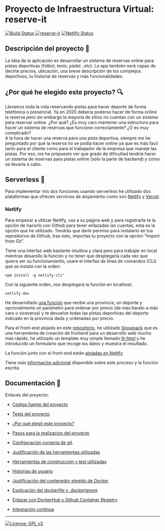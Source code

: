# Proyecto de Infraestructura Virtual: reserve-it
[![Build Status](https://travis-ci.com/sergiocantero8/reserve-it.svg?branch=master)](https://travis-ci.com/sergiocantero8/reserve-it)
[![reserve-it](https://circleci.com/gh/sergiocantero8/reserve-it.svg?style=svg)](https://app.circleci.com/pipelines/github/sergiocantero8/reserve-it)
[![Netlify Status](https://api.netlify.com/api/v1/badges/652295d9-fd25-4ef9-86cd-e8077d424c66/deploy-status)](https://app.netlify.com/sites/compara-precios/deploys)
## Descripción del proyecto :green_book:
La idea de la aplicación es desarrollar un sistema de reservas online para pistas deportivas (fútbol, tenis, pádel...etc). La app también será capaz de decirte precios, ubicación, una breve descripción de los complejos deportivos, tu historial de reservas y más funcionalidades.

## ¿Por qué he elegido este proyecto? :mag:
Llevamos toda la vida reservando pistas para hacer deporte de forma telefónica o presencial. Ya en 2020 debería poderse hacer de forma online la reserva pero sin embargo la mayoría de sitios no cuentan con un sistema para reservar online. ¿Por qué? ¿Es muy caro mantener una estructura para hacer un sistema de reservas que funcione correctamente? ¿O es muy complicado?  
A la hora de hacer una reserva para una pista deportiva, siempre me he preguntado por qué la reserva no se podía hacer online ya que es más facil tanto para el cliente como para el trabajador de la empresa que maneje las pistas. Por eso, me he propuesto ver que grado de dificultad tendría hacer un sistema de reservas para pistas online (sólo la parte de backend) y cómo se llevaría a cabo.

## Serverless :satellite:

Para implementar mis dos funciones usando serverless he utilizado dos plataformas que ofrecen servicios de alojamiento como son [Netlify](https://www.netlify.com/) y [Vercel](https://vercel.com/).

### Netlify
Para empezar a utilizar Netlify, vas a su página web y para registrarte te la opción de hacerlo con Github para tener enlazadas las cuentas, esta es la opción que he utilizado. Tendrás que darle permiso para instalarlo en tus repositorios de Github, tras esto, importas tu proyecto con la opcion "Import from Git".

Tiene una interfaz web bastante intuitiva y clara pero para trabajar en local mientras desarollo la función y no tener que desplegarla cada vez que quiera ver su funcionamiento, usaré el interfaz de línea de comandos (CLI) que se instala con la orden:

```
npm install -g netlify-cli"
```

Con la siguiente orden, nos desplegará la función en localhost.

```
netlify dev
```

He desarrollado [una función](https://github.com/sergiocantero8/reserve-it/blob/master/functions/precio.js) que recibe una provincia, un deporte y opcionalmente un parámetro para ordenar por precio (de más barato a más caro o viceversa) y te devuelve todas las pistas deportivas del deporte indicado en la provincia dada y ordenadas por precio.

Para el front-end alojado en este [repositorio](https://github.com/sergiocantero8/reserve-it/tree/master/front-end), he utilizado [Snowpack](https://www.snowpack.dev/) que es una herramienta de creación de frontend para un desarrollo web mucho más rápido, he utilizado un template muy simple llamado [lit-html](https://lit-html.polymer-project.org/) y he introducido un formulario que recoge los datos y muestra el resultado.

La función junto con el front-end están [alojadas en Netlify](https://compara-precios.netlify.app/)

Tiene más [información adicional](https://github.com/sergiocantero8/reserve-it/blob/master/docs/git_config.md) disponible sobre este proceso y la función escrita.

## Documentación :page_facing_up:

Enlaces del proyecto: 

+ [Código fuente del proyecto](https://github.com/sergiocantero8/ReserveIt-API/blob/master/src)

+ [Tests del proyecto](https://github.com/sergiocantero8/ReserveIt-API/tree/master/test)

+ [¿Por qué elegir este proyecto?](https://github.com/sergiocantero8/ReserveIt-API/blob/master/docs/eleccion_proyecto.md)

+ [Pasos para la realizacion del proyecto](https://github.com/sergiocantero8/ReserveIt-API/blob/master/docs/pasos.md)

+ [Configuración correcta de git](https://github.com/sergiocantero8/ReserveIt-API/blob/master/docs/git_config.md).

+ [Justificación de las herramientas utilizadas](https://github.com/sergiocantero8/ReserveIt-API/blob/master/docs/herramientas.md).

+ [Herramientas de construcción y test utilizadas](https://github.com/sergiocantero8/ReserveIt-API/blob/master/docs/herramientas_test.md)

+ [Historias de usuario](https://github.com/sergiocantero8/reserve-it/blob/master/docs/herramientas_test.md)

+ [Justificación del contenedor elegido de Docker](https://github.com/sergiocantero8/reserve-it/blob/master/docs/justificacion_docker.md)

+ [Explicación del dockerfile y .dockerignore](https://github.com/sergiocantero8/reserve-it/blob/master/docs/explicacion_dockerfile.md)

+ [Enlazar con DockerHub y Github Container Registry](https://github.com/sergiocantero8/reserve-it/blob/master/docs/dockerhub_y_gcr.md)

+ [Integración continua](https://github.com/sergiocantero8/reserve-it/blob/master/docs/integracion_continua.md)




---
[![License: GPL v3](https://img.shields.io/badge/License-GPLv3-blue.svg)](https://www.gnu.org/licenses/gpl-3.0)
